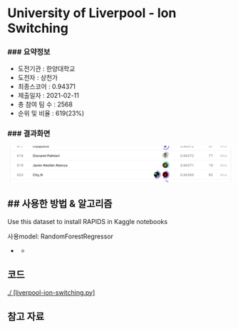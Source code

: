 #  University of Liverpool - Ion Switching

### ### 요약정보

- 도전기관 : 한양대학교
- 도전자 : 상천가
- 최종스코어 : 0.94371
- 제출일자 : 2021-02-11
- 총 참여 팀 수 : 2568
- 순위 및 비율 : 619(23%)

### ### 결과화면

![leaderboard](./img/leaderboard.png)

## ## 사용한 방법 & 알고리즘

Use this dataset to install RAPIDS in Kaggle notebooks

사용model: RandomForestRegressor

- - ```
    
    ```

## 코드

[ ./ [liverpool-ion-switching.py] ](./liverpool-ion-switching.py)

## 참고 자료

